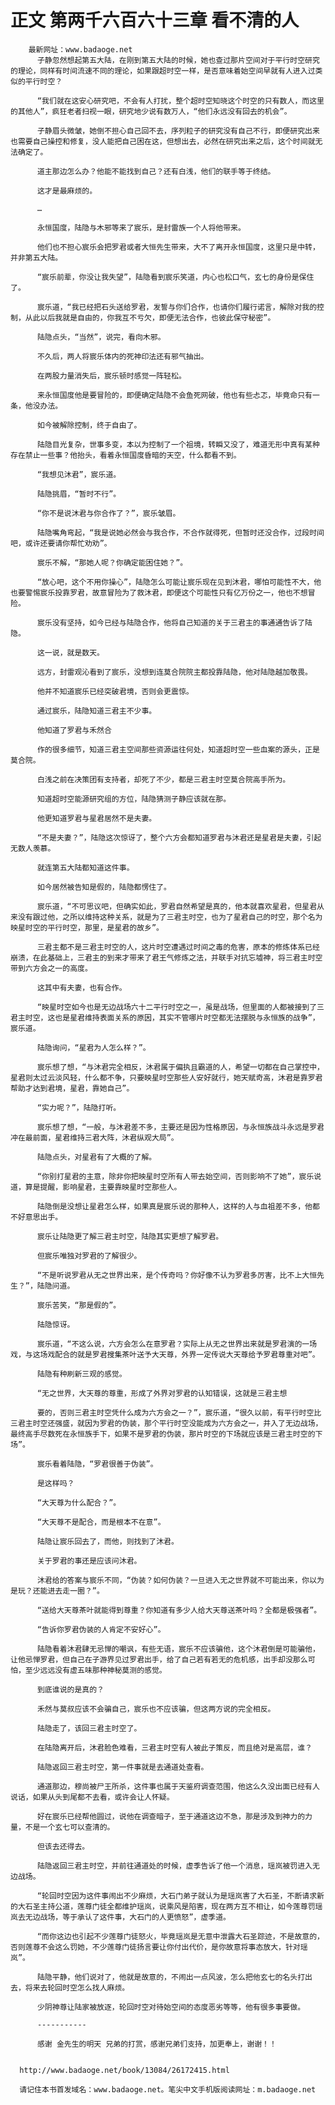 # 正文 第两千六百六十三章 看不清的人
        最新网址：www.badaoge.net
          子静忽然想起第五大陆，在刚到第五大陆的时候，她也查过那片空间对于平行时空研究的理论，同样有时间流速不同的理论，如果跟超时空一样，是否意味着始空间早就有人进入过类似的平行时空？
      
          “我们就在这安心研究吧，不会有人打扰，整个超时空知晓这个时空的只有数人，而这里的其他人”，疯狂老者扫视一眼，研究地少说有数万人，“他们永远没有回去的机会”。
      
          子静眉头微皱，她倒不担心自己回不去，序列粒子的研究没有自己不行，即便研究出来也需要自己操控和修复，没人能把自己困在这，但想出去，必然在研究出来之后，这个时间就无法确定了。
      
          道主那边怎么办？他能不能找到自己？还有白浅，他们的联手等于终结。
      
          这才是最麻烦的。
      
          …
      
          永恒国度，陆隐与木邪等来了宸乐，是封雷族一个人将他带来。
      
          他们也不担心宸乐会把罗君或者大恒先生带来，大不了离开永恒国度，这里只是中转，并非第五大陆。
      
          “宸乐前辈，你没让我失望”，陆隐看到宸乐笑道，内心也松口气，玄七的身份是保住了。
      
          宸乐道，“我已经把石头送给罗君，发誓与你们合作，也请你们履行诺言，解除对我的控制，从此以后我就是自由的，你我互不亏欠，即便无法合作，也彼此保守秘密”。
      
          陆隐点头，“当然”，说完，看向木邪。
      
          不久后，两人将宸乐体内的死神印法还有邪气抽出。
      
          在两股力量消失后，宸乐顿时感觉一阵轻松。
      
          来永恒国度他是要冒险的，即便确定陆隐不会鱼死网破，他也有些忐忑，毕竟命只有一条，他没办法。
      
          如今被解除控制，终于自由了。
      
          陆隐目光复杂，世事多变，本以为控制了一个祖境，转瞬又没了，难道无形中真有某种存在禁止一些事？他抬头，看着永恒国度昏暗的天空，什么都看不到。
      
          “我想见沐君”，宸乐道。
      
          陆隐挑眉，“暂时不行”。
      
          “你不是说沐君与你合作了？”，宸乐皱眉。
      
          陆隐嘴角弯起，“我是说她必然会与我合作，不合作就得死，但暂时还没合作，过段时间吧，或许还要请你帮忙劝劝”。
      
          宸乐不解，“那她人呢？你确定能困住她？”。
      
          “放心吧，这个不用你操心”，陆隐怎么可能让宸乐现在见到沐君，哪怕可能性不大，他也要警惕宸乐投靠罗君，故意冒险为了救沐君，即便这个可能性只有亿万份之一，他也不想冒险。
      
          宸乐没有坚持，如今已经与陆隐合作，他将自己知道的关于三君主的事通通告诉了陆隐。
      
          这一说，就是数天。
      
          远方，封雷观沁看到了宸乐，没想到连莫合院院主都投靠陆隐，他对陆隐越加敬畏。
      
          他并不知道宸乐已经突破君境，否则会更震惊。
      
          通过宸乐，陆隐知道三君主不少事。
      
          他知道了罗君与禾然合
      
          作的很多细节，知道三君主空间那些资源运往何处，知道超时空一些血案的源头，正是莫合院。
      
          白浅之前在决策团有支持者，却死了不少，都是三君主时空莫合院高手所为。
      
          知道超时空能源研究组的方位，陆隐猜测子静应该就在那。
      
          他更知道罗君与星君居然不是夫妻。
      
          “不是夫妻？”，陆隐这次惊讶了，整个六方会都知道罗君与沐君还是星君是夫妻，引起无数人羡慕。
      
          就连第五大陆都知道这件事。
      
          如今居然被告知是假的，陆隐都愣住了。
      
          宸乐道，“不可思议吧，但确实如此，罗君自然希望是真的，他本就喜欢星君，但星君从来没有跟过他，之所以维持这种关系，就是为了三君主时空，也为了星君自己的时空，那个名为映星时空的平行时空，那里，是星君的故乡”。
      
          三君主都不是三君主时空的人，这片时空遭遇过时间之毒的危害，原本的修炼体系已经崩溃，在此基础上，三君主的到来才带来了君王气修炼之法，并联手对抗忘墟神，将三君主时空带到六方会之一的高度。
      
          这其中有夫妻，也有合作。
      
          “映星时空如今也是无边战场六十二平行时空之一，虽是战场，但里面的人都被接到了三君主时空，这也是星君维持表面关系的原因，其实不管哪片时空都无法摆脱与永恒族的战争”，宸乐道。
      
          陆隐询问，“星君为人怎么样？”。
      
          宸乐想了想，“与沐君完全相反，沐君属于偏执且霸道的人，希望一切都在自己掌控中，星君则太过云淡风轻，什么都不争，只要映星时空那些人安好就行，她天赋奇高，沐君是靠罗君帮助才达到君境，星君，靠她自己”。
      
          “实力呢？”，陆隐打听。
      
          宸乐想了想，“一般，与沐君差不多，主要还是因为性格原因，与永恒族战斗永远是罗君冲在最前面，星君维持三君大阵，沐君纵观大局”。
      
          陆隐点头，对星君有了大概的了解。
      
          “你别打星君的主意，除非你把映星时空所有人带去始空间，否则影响不了她”，宸乐说道，算是提醒，影响星君，主要靠映星时空那些人。
      
          陆隐倒是没想让星君怎么样，如果真是宸乐说的那种人，这样的人与血祖差不多，他都不好意思出手。
      
          宸乐让陆隐更了解三君主时空，陆隐其实更想了解罗君。
      
          但宸乐唯独对罗君的了解很少。
      
          “不是听说罗君从无之世界出来，是个传奇吗？你好像不认为罗君多厉害，比不上大恒先生？”，陆隐问道。
      
          宸乐苦笑，“那是假的”。
      
          陆隐惊讶。
      
          宸乐道，“不这么说，六方会怎么在意罗君？实际上从无之世界出来就是罗君演的一场戏，与这场戏配合的就是罗君搜集茶叶送予大天尊，外界一定传说大天尊给予罗君尊重对吧”。
      
          陆隐有种刷新三观的感觉。
      
          “无之世界，大天尊的尊重，形成了外界对罗君的认知错误，这就是三君主想
      
          要的，否则三君主时空凭什么成为六方会之一？”，宸乐道，“很久以前，有平行时空比三君主时空还强盛，就因为罗君的伪装，那个平行时空没能成为六方会之一，并入了无边战场，最终高手尽数死在永恒族手下，如果不是罗君的伪装，那片时空的下场就应该是三君主时空的下场”。
      
          宸乐看着陆隐，“罗君很善于伪装”。
      
          是这样吗？
      
          “大天尊为什么配合？”。
      
          “大天尊不是配合，而是根本不在意”。
      
          陆隐让宸乐回去了，而他，则找到了沐君。
      
          关于罗君的事还是应该问沐君。
      
          沐君给的答案与宸乐不同，“伪装？如何伪装？一旦进入无之世界就不可能出来，你以为是玩？还能进去走一圈？”。
      
          “送给大天尊茶叶就能得到尊重？你知道有多少人给大天尊送茶叶吗？全都是极强者”。
      
          “告诉你罗君伪装的人肯定不安好心”。
      
          陆隐看着沐君肆无忌惮的嘲讽，有些无语，宸乐不应该骗他，这个沐君倒是可能骗他，让他忌惮罗君，但自己在子游界见过罗君出手，给了自己若有若无的危机感，出手却没那么可怕，至少远远没有虚五味那种神秘莫测的感觉。
      
          到底谁说的是真的？
      
          禾然与莫叔应该不会骗自己，宸乐也不应该骗，但这两方说的完全相反。
      
          陆隐走了，该回三君主时空了。
      
          在陆隐离开后，沐君脸色难看，三君主时空有人被此子策反，而且绝对是高层，谁？
      
          陆隐返回三君主时空，第一件事就是去通道处查看。
      
          通道那边，穆尚被尸王所杀，这件事也属于天鉴府调查范围，他这么久没出面已经有人说话，如果从头到尾都不去看，或许会让人怀疑。
      
          好在宸乐已经帮他圆过，说他在调查暗子，至于通道这边不急，那是涉及到神力的力量，不是一个玄七可以查清的。
      
          但该去还得去。
      
          陆隐返回三君主时空，并前往通道处的时候，虚季告诉了他一个消息，瑶岚被罚进入无边战场。
      
          “轮回时空因为这件事闹出不少麻烦，大石门弟子就认为是瑶岚害了大石圣，不断请求新的大石圣主持公道，莲尊门徒全都维护瑶岚，说乘风是陷害，现在两方互不相让，如今莲尊罚瑶岚去无边战场，等于承认了这件事，大石门的人更愤怒”，虚季道。
      
          “而你这边也引起不少莲尊门徒怒火，毕竟瑶岚是无意中泄露大石圣踪迹，不是故意的，否则莲尊不会这么罚她，不少莲尊门徒扬言要让你付出代价，是你故意将事态放大，针对瑶岚”。
      
          陆隐平静，他们说对了，他就是故意的，不闹出一点风波，怎么把他玄七的名头打出去，将来去轮回时空怎么找人麻烦。
      
          少阴神尊让陆家被放逐，轮回时空对待始空间的态度恶劣等等，他有很多事要做。
      
          -----------
      
          感谢 金先生的明天 兄弟的打赏，感谢兄弟们支持，加更奉上，谢谢！！
      
      
      http://www.badaoge.net/book/13084/26172415.html
      
      请记住本书首发域名：www.badaoge.net。笔尖中文手机版阅读网址：m.badaoge.net